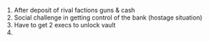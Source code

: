 1. After deposit of rival factions guns & cash
2. Social challenge in getting control of the bank (hostage situation)
3. Have to get 2 execs to unlock vault
4. 
<!--stackedit_data:
eyJoaXN0b3J5IjpbMTA0NzgyMzU0MCwtMjA4ODc0NjYxMiw3Mz
A5OTgxMTZdfQ==
-->